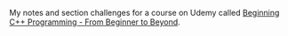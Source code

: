 My notes and section challenges for a course on Udemy called [Beginning C++ Programming - From Beginner to Beyond](https://www.udemy.com/course/beginning-c-plus-plus-programming/).
